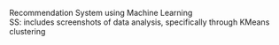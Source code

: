 Recommendation System using Machine Learning <br />
SS: includes screenshots of data analysis, specifically through KMeans clustering
